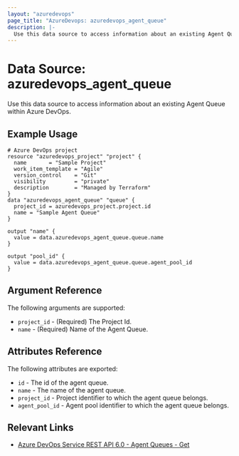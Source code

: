 ```yaml
---
layout: "azuredevops"
page_title: "AzureDevops: azuredevops_agent_queue"
description: |-
  Use this data source to access information about an existing Agent Queue within Azure DevOps.
---
```


# Data Source: azuredevops_agent_queue

Use this data source to access information about an existing Agent Queue within Azure DevOps.

## Example Usage

```hcl
# Azure DevOps project
resource "azuredevops_project" "project" {
  name       = "Sample Project"
  work_item_template = "Agile"
  version_control    = "Git"
  visibility         = "private"
  description        = "Managed by Terraform"
}
data "azuredevops_agent_queue" "queue" {
  project_id = azuredevops_project.project.id 
  name = "Sample Agent Queue"
}

output "name" {
  value = data.azuredevops_agent_queue.queue.name
}

output "pool_id" {
  value = data.azuredevops_agent_queue.queue.agent_pool_id
}
```

## Argument Reference

The following arguments are supported:

- `project_id` - (Required) The Project Id.
- `name` - (Required) Name of the Agent Queue.

## Attributes Reference

The following attributes are exported:

- `id`  - The id of the agent queue.
- `name` - The name of the agent queue.
- `project_id` - Project identifier to which the agent queue belongs.
- `agent_pool_id` - Agent pool identifier to which the agent queue belongs.

## Relevant Links

- [Azure DevOps Service REST API 6.0 - Agent Queues - Get](https://docs.microsoft.com/en-us/rest/api/azure/devops/distributedtask/queues/get?view=azure-devops-rest-6.0)
